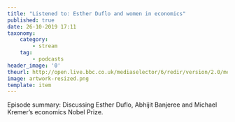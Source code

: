 ```yaml
---
title: "Listened to: Esther Duflo and women in economics"
published: true
date: 26-10-2019 17:11
taxonomy:
    category:
	    - stream
    tag:
	    - podcasts
header_image: '0'
theurl: http://open.live.bbc.co.uk/mediaselector/6/redir/version/2.0/mediaset/audio-nondrm-download/proto/http/vpid/p07rfbyx.mp3
image: artwork-resized.png
template: item
--- 
```

Episode summary: Discussing Esther Duflo, Abhijit Banjeree and Michael Kremer’s economics Nobel Prize.
